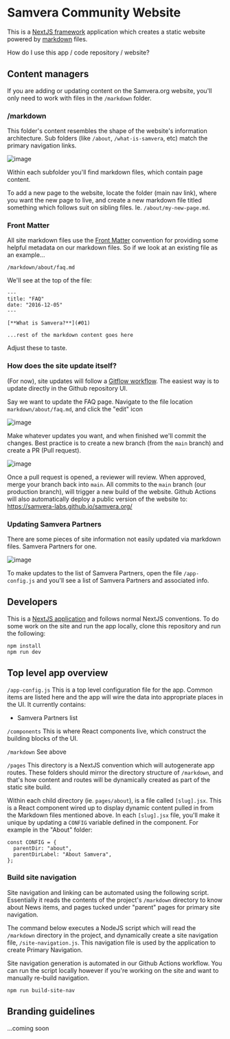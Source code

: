 # Samvera Community Website

This is a [NextJS framework](https://nextjs.org/) application which creates a static website powered by [markdown](https://www.markdownguide.org/getting-started/) files.

How do I use this app / code repository / website?

## Content managers

If you are adding or updating content on the Samvera.org website, you'll only need to work with files in the `/markdown` folder.

### /markdown

This folder's content resembles the shape of the website's information architecture. Sub folders (like `/about`, `/what-is-samvera`, etc) match the primary navigation links.

![image](https://user-images.githubusercontent.com/3020266/186482460-51e7e89f-2ca5-4824-ba0a-22d41144a6ae.png)


Within each subfolder you'll find markdown files, which contain page content.

To add a new page to the website, locate the folder (main nav link), where you want the new page to live, and create a new markdown file titled something which follows suit on sibling files. Ie. `/about/my-new-page.md`.

### Front Matter

All site markdown files use the [Front Matter](https://www.npmjs.com/package/gray-matter) convention for providing some helpful metadata on our markdown files. So if we look at an existing file as an example...

`/markdown/about/faq.md`

We'll see at the top of the file:

```
---
title: "FAQ"
date: "2016-12-05"
---

[**What is Samvera?**](#01)

...rest of the markdown content goes here
```

Adjust these to taste.

### How does the site update itself?

(For now), site updates will follow a [Gitflow workflow](https://www.atlassian.com/git/tutorials/comparing-workflows/gitflow-workflow). The easiest way is to update directly in the Github repository UI.

Say we want to update the FAQ page. Navigate to the file location `markdown/about/faq.md`, and click the "edit" icon

![image](https://user-images.githubusercontent.com/3020266/186482791-22546553-7ece-49e7-80b1-8d4084b1f87c.png)


Make whatever updates you want, and when finished we'll commit the changes. Best practice is to create a new branch (from the `main` branch) and create a PR (Pull request).

![image](https://user-images.githubusercontent.com/3020266/186483252-62d0d302-eb83-4f48-abda-046ebcc7ce94.png)


Once a pull request is opened, a reviewer will review. When approved, merge your branch back into `main`. All commits to the `main` branch (our production branch), will trigger a new build of the website. Github Actions will also automatically deploy a public version of the website to: https://samvera-labs.github.io/samvera.org/

### Updating Samvera Partners

There are some pieces of site information not easily updated via markdown files. Samvera Partners for one. 

![image](https://user-images.githubusercontent.com/3020266/186483776-96d3580c-49ba-4fda-96e7-d659ea832beb.png)


To make updates to the list of Samvera Partners, open the file `/app-config.js` and you'll see a list of Samvera Partners and associated info.

## Developers

This is a [NextJS application](https://nextjs.org/) and follows normal NextJS conventions. To do some work on the site and run the app locally, clone this repository and run the following:

```
npm install
npm run dev
```

## Top level app overview

`/app-config.js`
This is a top level configuration file for the app. Common items are listed here and the app will wire the data into appropriate places in the UI. It currently contains:

- Samvera Partners list

`/components`
This is where React components live, which construct the building blocks of the UI.

`/markdown`
See above

`/pages`
This directory is a NextJS convention which will autogenerate app routes. These folders should mirror the directory structure of `/markdown`, and that's how content and routes will be dynamically created as part of the static site build.

Within each child directory (ie. `pages/about`), is a file called `[slug].jsx`. This is a React component wired up to display dynamic content pulled in from the Markdown files mentioned above. In each `[slug].jsx` file, you'll make it unique by updating a `CONFIG` variable defined in the component. For example in the "About" folder:

```
const CONFIG = {
  parentDir: "about",
  parentDirLabel: "About Samvera",
};
```

### Build site navigation

Site navigation and linking can be automated using the following script. Essentially it reads the contents of the project's `/markdown` directory to know about News items, and pages tucked under "parent" pages for primary site navigation.

The command below executes a NodeJS script which will read the `/markdown` directory in the project, and dynamically create a site navigation file, `/site-navigation.js`. This navigation file is used by the application to create Primary Navigation.

Site navigation generation is automated in our Github Actions workflow. You can run the script locally however if you're working on the site and want to manually re-build navigation.

```
npm run build-site-nav
```

## Branding guidelines

...coming soon
